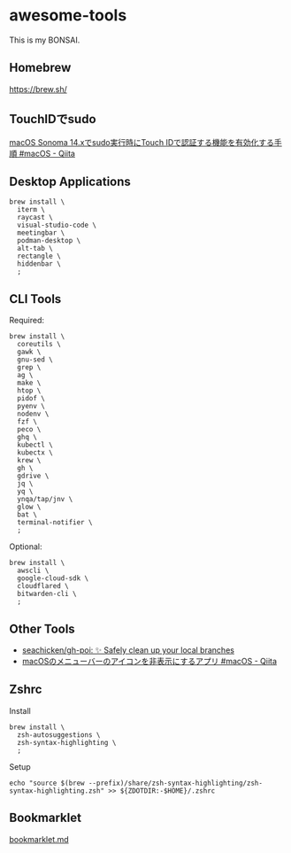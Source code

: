 # awesome-tools

This is my BONSAI.

## Homebrew

https://brew.sh/

## TouchIDでsudo

[macOS Sonoma 14.xでsudo実行時にTouch IDで認証する機能を有効化する手順 #macOS - Qiita](https://qiita.com/notakaos/items/fbc817741d43f24bf300)

## Desktop Applications

```
brew install \
  iterm \
  raycast \
  visual-studio-code \
  meetingbar \
  podman-desktop \
  alt-tab \
  rectangle \
  hiddenbar \
  ;
```

## CLI Tools

Required:

```
brew install \
  coreutils \
  gawk \
  gnu-sed \
  grep \
  ag \
  make \
  htop \
  pidof \
  pyenv \
  nodenv \
  fzf \
  peco \
  ghq \
  kubectl \
  kubectx \
  krew \
  gh \
  gdrive \
  jq \
  yq \
  ynqa/tap/jnv \
  glow \
  bat \
  terminal-notifier \
  ;
```

Optional:

```
brew install \
  awscli \
  google-cloud-sdk \
  cloudflared \
  bitwarden-cli \
  ;
```

## Other Tools

- [seachicken/gh-poi: ✨ Safely clean up your local branches](https://github.com/seachicken/gh-poi)
- [macOSのメニューバーのアイコンを非表示にするアプリ #macOS - Qiita](https://qiita.com/tomoyk/items/8e6113b06b6f385c71f8)

## Zshrc

Install

```
brew install \
  zsh-autosuggestions \
  zsh-syntax-highlighting \
  ;
```

Setup

```
echo "source $(brew --prefix)/share/zsh-syntax-highlighting/zsh-syntax-highlighting.zsh" >> ${ZDOTDIR:-$HOME}/.zshrc
```

## Bookmarklet

[bookmarklet.md](https://gist.github.com/tomoyk/673926c1b7d4203355a4b1ca2a98b0a7)

